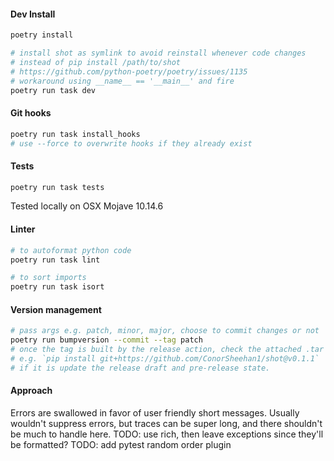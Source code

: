 #### Dev Install
```bash
poetry install

# install shot as symlink to avoid reinstall whenever code changes
# instead of pip install /path/to/shot
# https://github.com/python-poetry/poetry/issues/1135
# workaround using __name__ == '__main__' and fire
poetry run task dev
```

#### Git hooks
```bash
poetry run task install_hooks
# use --force to overwrite hooks if they already exist
```

#### Tests
```bash
poetry run task tests
```

Tested locally on OSX Mojave 10.14.6

#### Linter
```bash
# to autoformat python code
poetry run task lint

# to sort imports
poetry run task isort
```

#### Version management
```bash
# pass args e.g. patch, minor, major, choose to commit changes or not
poetry run bumpversion --commit --tag patch
# once the tag is built by the release action, check the attached .tar is installable.
# e.g. `pip install git+https://github.com/ConorSheehan1/shot@v0.1.1`
# if it is update the release draft and pre-release state.
```



#### Approach
Errors are swallowed in favor of user friendly short messages.
Usually wouldn't suppress errors, but traces can be super long, and there shouldn't be much to handle here.
TODO: use rich, then leave exceptions since they'll be formatted?
TODO: add pytest random order plugin